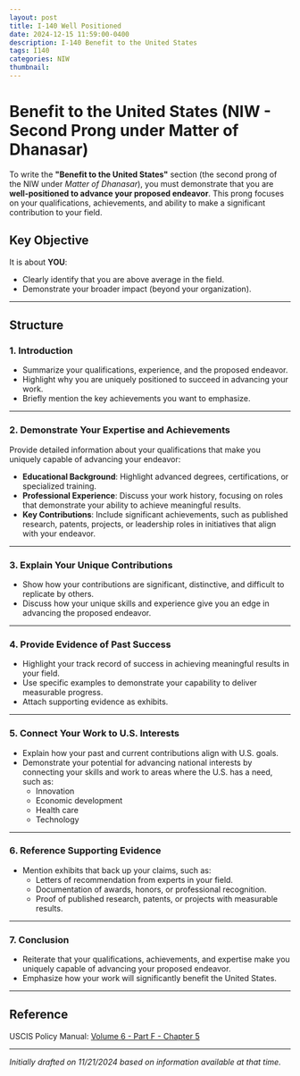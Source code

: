 ```yaml
---
layout: post
title: I-140 Well Positioned
date: 2024-12-15 11:59:00-0400
description: I-140 Benefit to the United States
tags: I140
categories: NIW
thumbnail:
---
```


# Benefit to the United States (NIW - Second Prong under Matter of Dhanasar)

To write the **"Benefit to the United States"** section (the second prong of the NIW under *Matter of Dhanasar*), you must demonstrate that you are **well-positioned to advance your proposed endeavor**. This prong focuses on your qualifications, achievements, and ability to make a significant contribution to your field.

## Key Objective

It is about **YOU**:
- Clearly identify that you are above average in the field.
- Demonstrate your broader impact (beyond your organization).

---

## Structure

### 1. Introduction
- Summarize your qualifications, experience, and the proposed endeavor.
- Highlight why you are uniquely positioned to succeed in advancing your work.
- Briefly mention the key achievements you want to emphasize.

---

### 2. Demonstrate Your Expertise and Achievements
Provide detailed information about your qualifications that make you uniquely capable of advancing your endeavor:
- **Educational Background**: Highlight advanced degrees, certifications, or specialized training.
- **Professional Experience**: Discuss your work history, focusing on roles that demonstrate your ability to achieve meaningful results.
- **Key Contributions**: Include significant achievements, such as published research, patents, projects, or leadership roles in initiatives that align with your endeavor.

---

### 3. Explain Your Unique Contributions
- Show how your contributions are significant, distinctive, and difficult to replicate by others.
- Discuss how your unique skills and experience give you an edge in advancing the proposed endeavor.

---

### 4. Provide Evidence of Past Success
- Highlight your track record of success in achieving meaningful results in your field.
- Use specific examples to demonstrate your capability to deliver measurable progress.
- Attach supporting evidence as exhibits.

---

### 5. Connect Your Work to U.S. Interests
- Explain how your past and current contributions align with U.S. goals.
- Demonstrate your potential for advancing national interests by connecting your skills and work to areas where the U.S. has a need, such as:
  - Innovation
  - Economic development
  - Health care
  - Technology

---

### 6. Reference Supporting Evidence
- Mention exhibits that back up your claims, such as:
  - Letters of recommendation from experts in your field.
  - Documentation of awards, honors, or professional recognition.
  - Proof of published research, patents, or projects with measurable results.

---

### 7. Conclusion
- Reiterate that your qualifications, achievements, and expertise make you uniquely capable of advancing your proposed endeavor.
- Emphasize how your work will significantly benefit the United States.

---

## Reference
USCIS Policy Manual: [Volume 6 - Part F - Chapter 5](https://www.uscis.gov/policy-manual/volume-6-part-f-chapter-5)

---

*Initially drafted on 11/21/2024 based on information available at that time.*

